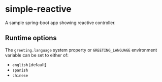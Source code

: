 # simple-reactive

A sample spring-boot app showing reactive controller.

## Runtime options

The `greeting.language` system property or `GREETING_LANGUAGE` environment variable can be set to either of:

- `english` [default]
- `spanish`
- `chinese`

